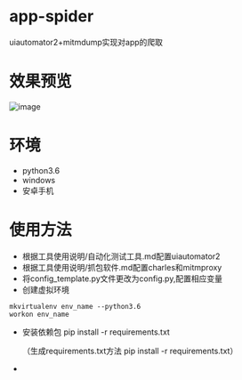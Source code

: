 # app-spider
uiautomator2+mitmdump实现对app的爬取
# 效果预览
![image](https://github.com/shiqinying/app-spider/tree/master/screenshots/taobao/taobao_h5.gif)


# 环境
* python3.6
* windows
* 安卓手机

# 使用方法
* 根据工具使用说明/自动化测试工具.md配置uiautomator2
* 根据工具使用说明/抓包软件.md配置charles和mitmproxy
* 将config_template.py文件更改为config.py,配置相应变量
* 创建虚拟环境
```shell
mkvirtualenv env_name --python3.6
workon env_name
```
* 安装依赖包 pip install -r requirements.txt

    （生成requirements.txt方法 pip install -r requirements.txt）
    
* 